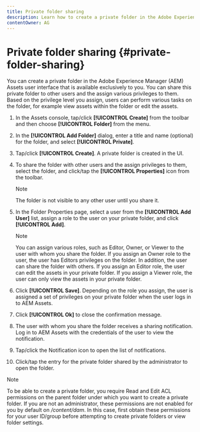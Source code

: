 ```yaml
---
title: Private folder sharing
description: Learn how to create a private folder in the Adobe Experience Manager (AEM) Assets and share it with other users and the assign various privileges to them.
contentOwner: AG
---
```


# Private folder sharing {#private-folder-sharing}

You can create a private folder in the Adobe Experience Manager (AEM) Assets user interface that is available exclusively to you. You can share this private folder to other users and the assign various privileges to them. Based on the privilege level you assign, users can perform various tasks on the folder, for example view assets within the folder or edit the assets.

1. In the Assets console, tap/click **[!UICONTROL Create]** from the toolbar and then choose **[!UICONTROL Folder]** from the menu.
1. In the **[!UICONTROL Add Folder]** dialog, enter a title and name (optional) for the folder, and select **[!UICONTROL Private]**.
1. Tap/click **[!UICONTROL Create]**. A private folder is created in the UI.
1. To share the folder with other users and the assign privileges to them, select the folder, and click/tap the **[!UICONTROL Properties]** icon from the toolbar.

   >[!NOTE]
   >
   >The folder is not visible to any other user until you share it.

1. In the Folder Properties page, select a user from the **[!UICONTROL Add User]** list, assign a role to the user on your private folder, and click **[!UICONTROL Add]**.

   >[!NOTE]
   >
   >You can assign various roles, such as Editor, Owner, or Viewer to the user with whom you share the folder. If you assign an Owner role to the user, the user has Editors privileges on the folder. In addition, the user can share the folder with others. If you assign an Editor role, the user can edit the assets in your private folder. If you assign a Viewer role, the user can only view the assets in your private folder.

1. Click **[!UICONTROL Save]**. Depending on the role you assign, the user is assigned a set of privileges on your private folder when the user logs in to AEM Assets.
1. Click **[!UICONTROL Ok]** to close the confirmation message.
1. The user with whom you share the folder receives a sharing notification. Log in to AEM Assets with the credentials of the user to view the notification.
1. Tap/click the Notification icon to open the list of notifications.
1. Click/tap the entry for the private folder shared by the administrator to open the folder.

>[!NOTE]
>
>To be able to create a private folder, you require Read and Edit ACL permissions on the parent folder under which you want to create a private folder. If you are not an administrator, these permissions are not enabled for you by default on */content/dam*. In this case, first obtain these permissions for your user ID/group before attempting to create private folders or view folder settings.
